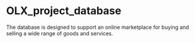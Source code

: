 # OLX_project_database
The database is designed to support an online marketplace for buying and selling a wide range of goods and services. 
